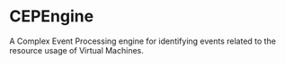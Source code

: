 # CEPEngine
A Complex Event Processing engine for identifying events related to the resource usage of Virtual Machines.
